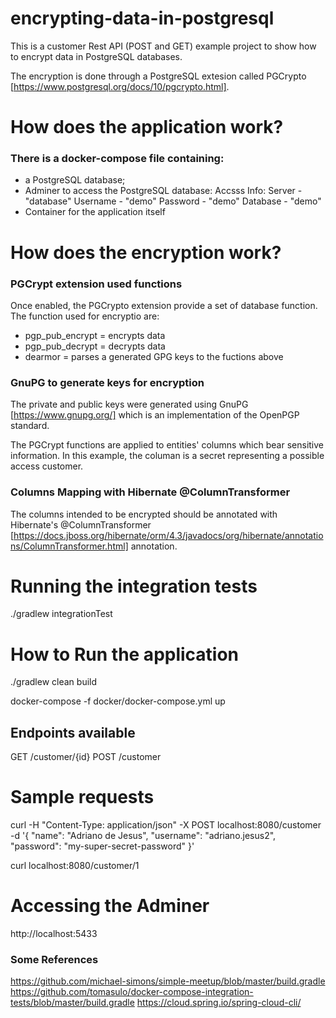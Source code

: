 
# encrypting-data-in-postgresql

This is a customer Rest API (POST and GET) example project to show how to encrypt data in PostgreSQL databases.

The encryption is done through a PostgreSQL extesion called PGCrypto [https://www.postgresql.org/docs/10/pgcrypto.html].

# How does the application work?

### There is a docker-compose file containing:

 - a PostgreSQL database;
 - Adminer to access the PostgreSQL database:
    Accsss Info:
      Server	  - "database"
      Username	- "demo"
      Password	- "demo"
      Database	- "demo"
 - Container for the application itself
 
 # How does the encryption work?

 ### PGCrypt extension used functions
 
 Once enabled, the PGCrypto extension provide a set of database function.
 The function used for encryptio are:
  - pgp_pub_encrypt = encrypts data
  - pgp_pub_decrypt = decrypts data
  - dearmor         = parses a generated GPG keys to the fuctions above
 
 ### GnuPG to generate keys for encryption
  The private and public keys were generated using GnuPG [https://www.gnupg.org/] which is an implementation of the OpenPGP standard.
 
 The PGCrypt functions are applied to entities' columns which bear sensitive information. In this example, the columan is a secret representing a possible access customer.
 
 ### Columns Mapping with Hibernate @ColumnTransformer
 
 The columns intended to be encrypted should be annotated with Hibernate's @ColumnTransformer [https://docs.jboss.org/hibernate/orm/4.3/javadocs/org/hibernate/annotations/ColumnTransformer.html] annotation.
 
 
# Running the integration tests

./gradlew integrationTest

# How to Run the application

./gradlew clean build

docker-compose -f docker/docker-compose.yml up

## Endpoints available

GET /customer/{id}
POST /customer

# Sample requests

curl -H "Content-Type: application/json" -X POST localhost:8080/customer -d '{ "name": "Adriano de Jesus", "username": "adriano.jesus2", "password": "my-super-secret-password" }'  

curl localhost:8080/customer/1

# Accessing the Adminer

http://localhost:5433


### Some References

https://github.com/michael-simons/simple-meetup/blob/master/build.gradle
https://github.com/tomasulo/docker-compose-integration-tests/blob/master/build.gradle
https://cloud.spring.io/spring-cloud-cli/
